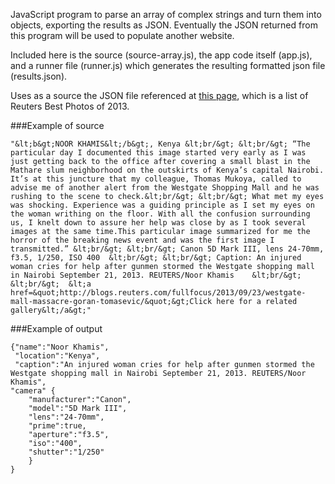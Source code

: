 JavaScript program to parse an array of complex strings and turn them into objects, exporting the results as JSON. Eventually the JSON returned from this program will be used to populate another website.

Included here is the source (source-array.js), the app code itself (app.js), and a runner file (runner.js) which generates the resulting formatted json file (results.json).



Uses as a source the JSON file referenced at [this page](http://blogs.reuters.com/fullfocus/2013/12/01/best-photos-of-the-year-2013/), which is a list of Reuters Best Photos of 2013.

###Example of source

```
"&lt;b&gt;NOOR KHAMIS&lt;/b&gt;, Kenya &lt;br/&gt; &lt;br/&gt; “The particular day I documented this image started very early as I was just getting back to the office after covering a small blast in the Mathare slum neighborhood on the outskirts of Kenya’s capital Nairobi. It’s at this juncture that my colleague, Thomas Mukoya, called to advise me of another alert from the Westgate Shopping Mall and he was rushing to the scene to check.&lt;br/&gt; &lt;br/&gt; What met my eyes was shocking. Experience was a guiding principle as I set my eyes on the woman writhing on the floor. With all the confusion surrounding us, I knelt down to assure her help was close by as I took several images at the same time.This particular image summarized for me the horror of the breaking news event and was the first image I transmitted.” &lt;br/&gt; &lt;br/&gt; Canon 5D Mark III, lens 24-70mm, f3.5, 1/250, ISO 400  &lt;br/&gt; &lt;br/&gt; Caption: An injured woman cries for help after gunmen stormed the Westgate shopping mall in Nairobi September 21, 2013. REUTERS/Noor Khamis    &lt;br/&gt; &lt;br/&gt;  &lt;a href=&quot;http://blogs.reuters.com/fullfocus/2013/09/23/westgate-mall-massacre-goran-tomasevic/&quot;&gt;Click here for a related gallery&lt;/a&gt;"
```

###Example of output

```
{"name":"Noor Khamis",
 "location":"Kenya",
 "caption":"An injured woman cries for help after gunmen stormed the Westgate shopping mall in Nairobi September 21, 2013. REUTERS/Noor Khamis",
"camera" {
    "manufacturer":"Canon",
    "model":"5D Mark III",
	"lens":"24-70mm",
	"prime":true,
	"aperture":"f3.5",
	"iso":"400",
	"shutter":"1/250"
	}
}
```